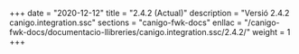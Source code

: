 +++
date        = "2020-12-12"
title       = "2.4.2 (Actual)"
description = "Versió 2.4.2 canigo.integration.ssc"
sections    = "canigo-fwk-docs"
enllac		= "/canigo-fwk-docs/documentacio-llibreries/canigo.integration.ssc/2.4.2/"
weight		= 1
+++
